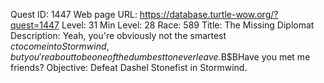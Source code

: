 Quest ID: 1447
Web page URL: https://database.turtle-wow.org/?quest=1447
Level: 31
Min Level: 28
Race: 589
Title: The Missing Diplomat
Description:  Yeah, you're obviously not the smartest $c to come into Stormwind, but you're about to be one of the dumbest to never leave.$B$BHave you met me friends?
Objective: Defeat Dashel Stonefist in Stormwind.
